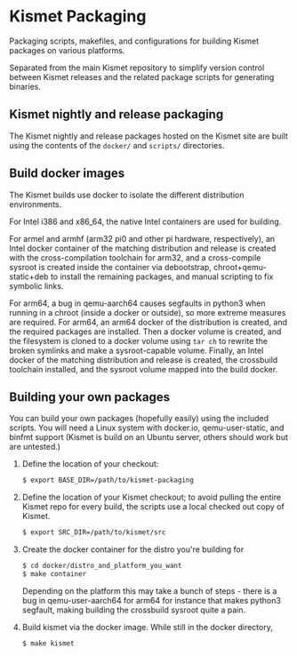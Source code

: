 # Kismet Packaging

Packaging scripts, makefiles, and configurations for building Kismet packages on various platforms.

Separated from the main Kismet repository to simplify version control between Kismet releases and the related package scripts for generating binaries.

## Kismet nightly and release packaging

The Kismet nightly and release packages hosted on the Kismet site are built using the contents of the `docker/` and `scripts/` directories.

## Build docker images

The Kismet builds use docker to isolate the different distribution environments.  

For Intel i386 and x86_64, the native Intel containers are used for building.

For armel and armhf (arm32 pi0 and other pi hardware, respectively), an Intel docker container of the matching distribution and release is created with the cross-compilation toolchain for arm32, and a cross-compile sysroot is created inside the container via debootstrap, chroot+qemu-static+deb to install the remaining packages, and manual scripting to fix symbolic links.

For arm64, a bug in qemu-aarch64 causes segfaults in python3 when running in a chroot (inside a docker or outside), so more extreme measures are required.  For arm64, an arm64 docker of the distribution is created, and the required packages are installed.  Then a docker volume is created, and the filesystem is cloned to a docker volume using `tar ch` to rewrite the broken symlinks and make a sysroot-capable volume.  Finally, an Intel docker of the matching distribution and release is created, the crossbuild toolchain installed, and the sysroot volume mapped into the build docker.

## Building your own packages

You can build your own packages (hopefully easily) using the included scripts.  You will need a Linux system with docker.io, qemu-user-static, and binfmt support (Kismet is build on an Ubuntu server, others should work but are untested.)

1. Define the location of your checkout:

    ```bash
    $ export BASE_DIR=/path/to/kismet-packaging
    ```

2. Define the location of your Kismet checkout; to avoid pulling the entire Kismet repo for every build, the scripts use a local checked out copy of Kismet.

    ```bash
    $ export SRC_DIR=/path/to/kismet/src
    ```

3. Create the docker container for the distro you're building for

    ```bash
    $ cd docker/distro_and_platform_you_want
    $ make container
    ```

    Depending on the platform this may take a bunch of steps - there is a bug in qemu-user-aarch64 for arm64 for instance that makes python3 segfault, making building the crossbuild sysroot quite a pain.

4. Build kismet via the docker image.  While still in the docker directory,

    ```bash
    $ make kismet
    ```

